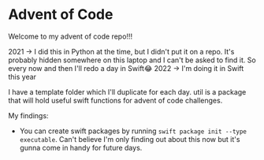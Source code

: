 # Advent of Code 

Welcome to my advent of code repo!!! 

2021 -> I did this in Python at the time, but I didn't put it on a repo. It's probably hidden somewhere on this laptop and I can't be asked to find it. So every now and then I'll redo a day in Swift😂
2022 -> I'm doing it in Swift this year

I have a template folder which I'll duplicate for each day.
util is a package that will hold useful swift functions for advent of code challenges.

My findings:
- You can create swift packages by running `swift package init --type executable`. Can't believe I'm only finding out about this now but it's gunna come in handy for future days.
